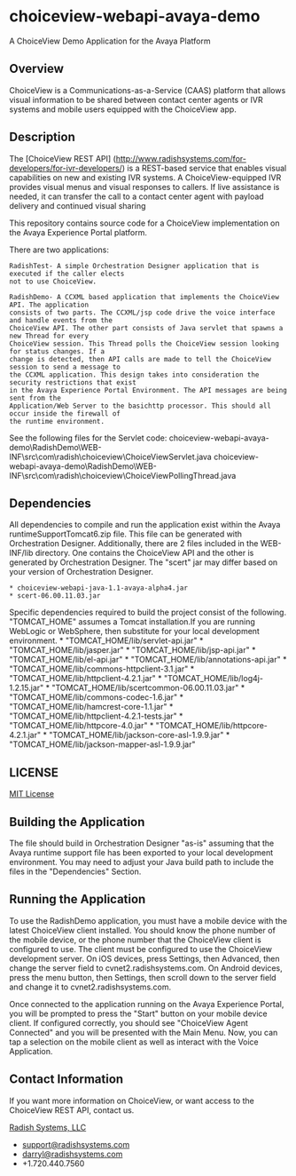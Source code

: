 choiceview-webapi-avaya-demo
============================

A ChoiceView Demo Application for the Avaya Platform

Overview
--------
ChoiceView is a Communications-as-a-Service (CAAS) platform that allows visual information to be 
shared between contact center agents or IVR systems and mobile users equipped with the ChoiceView 
app.

Description
-----------
The [ChoiceView REST API] (http://www.radishsystems.com/for-developers/for-ivr-developers/) is a 
REST-based service that enables visual capabilities on new and existing IVR systems. A 
ChoiceView-equipped IVR provides visual menus and visual responses to callers. If live assistance is 
needed, it can transfer the call to a contact center agent with payload delivery and continued 
visual sharing

This repository contains source code for a ChoiceView implementation on the Avaya Experience Portal 
platform. 

There are two applications:
	
	RadishTest- A simple Orchestration Designer application that is executed if the caller elects 
	not to use ChoiceView.

	RadishDemo- A CCXML based application that implements the ChoiceView API. The application 
	consists of two parts. The CCXML/jsp code drive the voice interface and handle events from the 
	ChoiceView API. The other part consists of Java servlet that spawns a new Thread for every 
	ChoiceView session. This Thread polls the ChoiceView session looking for status changes. If a 
	change is detected, then API calls are made to tell the ChoiceView session to send a message to 
	the CCXML application. This design takes into consideration the security restrictions that exist
	in the Avaya Experience Portal Environment. The API messages are being sent from the 
	Application/Web Server to the basichttp processor. This should all occur inside the firewall of 
	the runtime environment.
				
See the following files for the Servlet code:
choiceview-webapi-avaya-demo\RadishDemo\WEB-INF\src\com\radish\choiceview\ChoiceViewServlet.java
choiceview-webapi-avaya-demo\RadishDemo\WEB-INF\src\com\radish\choiceview\ChoiceViewPollingThread.java


Dependencies
------------
All dependencies to compile and run the application exist within the Avaya runtimeSupportTomcat6.zip 
file. This file can be generated with Orchestration Designer. Additionally, there are 2 files 
included in the WEB-INF/lib directory. One contains the ChoiceView API and the other is generated by 
Orchestration Designer. The "scert" jar may differ based on your version of Orchestration Designer.

	* choiceview-webapi-java-1.1-avaya-alpha4.jar
	* scert-06.00.11.03.jar
	
Specific dependencies required to build the project consist of the following. "TOMCAT_HOME" assumes 
a Tomcat installation.If you are running WebLogic or WebSphere, then substitute for your local 
development environment.
	* "TOMCAT_HOME/lib/servlet-api.jar" 
	* "TOMCAT_HOME/lib/jasper.jar"
	* "TOMCAT_HOME/lib/jsp-api.jar"
	* "TOMCAT_HOME/lib/el-api.jar"
	* "TOMCAT_HOME/lib/annotations-api.jar"
	* "TOMCAT_HOME/lib/commons-httpclient-3.1.jar"
	* "TOMCAT_HOME/lib/httpclient-4.2.1.jar"
	* "TOMCAT_HOME/lib/log4j-1.2.15.jar"
	* "TOMCAT_HOME/lib/scertcommon-06.00.11.03.jar"
	* "TOMCAT_HOME/lib/commons-codec-1.6.jar"
	* "TOMCAT_HOME/lib/hamcrest-core-1.1.jar"
	* "TOMCAT_HOME/lib/httpclient-4.2.1-tests.jar"
	* "TOMCAT_HOME/lib/httpcore-4.0.jar"
	* "TOMCAT_HOME/lib/httpcore-4.2.1.jar"
	* "TOMCAT_HOME/lib/jackson-core-asl-1.9.9.jar"
	* "TOMCAT_HOME/lib/jackson-mapper-asl-1.9.9.jar"

LICENSE
-------
[MIT License](https://github.com/radishsystems/choiceview-webapi-java/blob/master/LICENSE)

Building the Application
--------------------
The file should build in Orchestration Designer "as-is" assuming that the Avaya runtime support file 
has been exported to your local development environment. You may need to adjust your Java build path 
to include the files in the "Dependencies" Section.

Running the Application
---------------
To use the RadishDemo application, you must have a mobile device with the latest ChoiceView client 
installed.  You should know the phone number of the mobile device, or the phone number that the 
ChoiceView client is configured to use.  The client must be configured to use the ChoiceView 
development server.  On iOS devices, press Settings, then Advanced, then change the server field to 
cvnet2.radishsystems.com. On Android devices, press the menu button, then Settings, then scroll down 
to the server field and change it to cvnet2.radishsystems.com.

Once connected to the application running on the Avaya Experience Portal, you will be prompted to 
press the "Start" button on your mobile device client. If configured correctly, you should see 
"ChoiceView Agent Connected" and you will be presented with the Main Menu. Now, you can tap a 
selection on the mobile client as well as interact with the Voice Application.


Contact Information
-------------------
If you want more information on ChoiceView, or want access to the ChoiceView REST API, contact us.

[Radish Systems, LLC](http://www.radishsystems.com/support/contact-radish-customer-support/)

-	support@radishsystems.com
-	darryl@radishsystems.com
-	+1.720.440.7560
